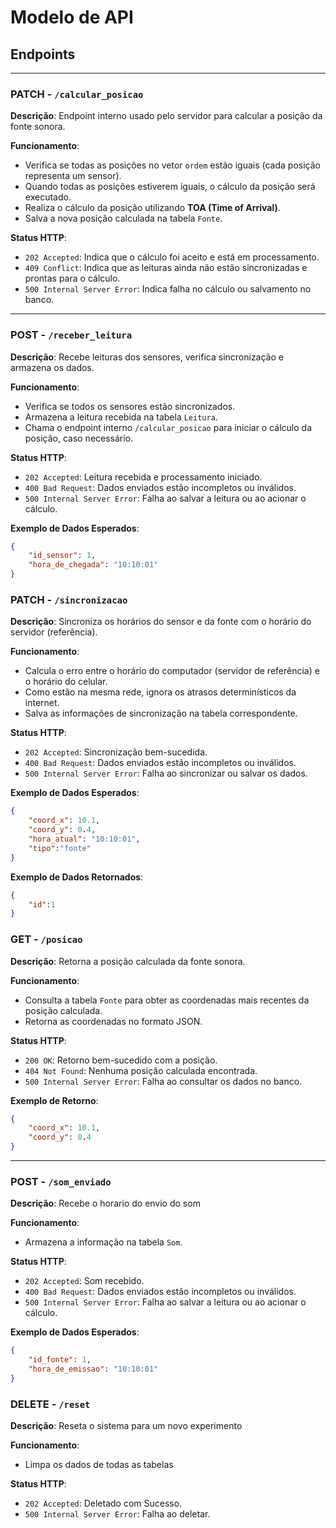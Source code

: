 # Modelo de API

## **Endpoints**

---

### **PATCH - `/calcular_posicao`**
**Descrição**: Endpoint interno usado pelo servidor para calcular a posição da fonte sonora.

**Funcionamento**:
- Verifica se todas as posições no vetor `ordem` estão iguais (cada posição representa um sensor).
- Quando todas as posições estiverem iguais, o cálculo da posição será executado.
- Realiza o cálculo da posição utilizando **TOA (Time of Arrival)**.
- Salva a nova posição calculada na tabela `Fonte`.

**Status HTTP**:
- `202 Accepted`: Indica que o cálculo foi aceito e está em processamento.
- `409 Conflict`: Indica que as leituras ainda não estão sincronizadas e prontas para o cálculo.
- `500 Internal Server Error`: Indica falha no cálculo ou salvamento no banco.

---

### **POST - `/receber_leitura`**
**Descrição**: Recebe leituras dos sensores, verifica sincronização e armazena os dados.

**Funcionamento**:
- Verifica se todos os sensores estão sincronizados.
- Armazena a leitura recebida na tabela `Leitura`.
- Chama o endpoint interno `/calcular_posicao` para iniciar o cálculo da posição, caso necessário.

**Status HTTP**:
- `202 Accepted`: Leitura recebida e processamento iniciado.
- `400 Bad Request`: Dados enviados estão incompletos ou inválidos.
- `500 Internal Server Error`: Falha ao salvar a leitura ou ao acionar o cálculo.

**Exemplo de Dados Esperados**:
```json
{
    "id_sensor": 1,
    "hora_de_chegada": "10:10:01"
}

```

### **PATCH - `/sincronizacao`**
**Descrição**: Sincroniza os horários do sensor e da fonte com o horário do servidor (referência).

**Funcionamento**:
- Calcula o erro entre o horário do computador (servidor de referência) e o horário do celular.
- Como estão na mesma rede, ignora os atrasos determinísticos da internet.
- Salva as informações de sincronização na tabela correspondente.

**Status HTTP**:
- `202 Accepted`: Sincronização bem-sucedida.
- `400 Bad Request`: Dados enviados estão incompletos ou inválidos.
- `500 Internal Server Error`: Falha ao sincronizar ou salvar os dados.

**Exemplo de Dados Esperados**:
```json
{
    "coord_x": 10.1,
    "coord_y": 0.4,
    "hora_atual": "10:10:01",
    "tipo":"fonte"
}
```

**Exemplo de Dados Retornados**:
```json
{
    "id":1
}
```

### **GET - `/posicao`**
**Descrição**: Retorna a posição calculada da fonte sonora.

**Funcionamento**:
- Consulta a tabela `Fonte` para obter as coordenadas mais recentes da posição calculada.
- Retorna as coordenadas no formato JSON.

**Status HTTP**:
- `200 OK`: Retorno bem-sucedido com a posição.
- `404 Not Found`: Nenhuma posição calculada encontrada.
- `500 Internal Server Error`: Falha ao consultar os dados no banco.

**Exemplo de Retorno**:
```json
{
    "coord_x": 10.1,
    "coord_y": 0.4
}
```

---

### **POST - `/som_enviado`**
**Descrição**: Recebe o horario do envio do som

**Funcionamento**:
- Armazena a informação na tabela `Som`.

**Status HTTP**:
- `202 Accepted`: Som recebido.
- `400 Bad Request`: Dados enviados estão incompletos ou inválidos.
- `500 Internal Server Error`: Falha ao salvar a leitura ou ao acionar o cálculo.

**Exemplo de Dados Esperados**:
```json
{
    "id_fonte": 1,
    "hora_de_emissao": "10:10:01"
}

```

### **DELETE - `/reset`**
**Descrição**: Reseta o sistema para um novo experimento

**Funcionamento**:
- Limpa os dados de todas as tabelas

**Status HTTP**:
- `202 Accepted`: Deletado com Sucesso.
- `500 Internal Server Error`: Falha ao deletar.







